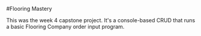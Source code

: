 #Flooring Mastery

This was the week 4 capstone project. It's a console-based CRUD that runs a basic Flooring Company order input program.

